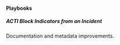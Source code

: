 
#### Playbooks
##### ACTI Block Indicators from an Incident
Documentation and metadata improvements.
